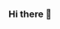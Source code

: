 ### Hi there 👋

<!--
**khairuzanxx7/khairuzanxx7** is a ✨ _special_ ✨ repository because its `README.md` (this file) appears on your GitHub profile.

Here are some ideas to get you started:

- 🔭 I’m currently a second year computer science student
- 🌱 I’m currently learning game dev as a hobby

-->
